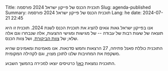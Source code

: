 Title: תוכנית הכנס של פייקון ישראל 2024 פורסמה
Slug: agenda-published
Summary: תוכנית הכנס של פייקון ישראל 2024 פורסמה
Lang: he
date: 2024-07-21 22:45

אנו בפייקון ישראל גאות וגאים להציג את תוכנית הכנס לשנת 2024.  תוכנית
זו היא תוצאה של שעות רבות של עבודה -- של מגישות ומגישי ההצעות, אלה
שנבחרו וגם אלה שלא; של [צוות
הביקורת]({filename}/blog/making-pycon/thanks-reviewers.md), ושל צוות
הכנס.

התוכנית כוללת פאנל פתיחה, 27 הרצאות וחמש סדנאות. אנו מאמינות ומאמינים
שהיא משקפת את המחויבות שלנו לתוכן מצוין, וגם לקהילה המקומית.

התוכנית נמצאת [כאן]({filename}/pages/schedule-he.md)! כרטיסים יוצאו למכירה
בהמשך השבוע.
